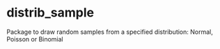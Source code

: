 # distrib_sample


Package to draw random samples from a specified distribution: Normal, Poisson or Binomial
